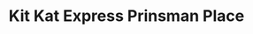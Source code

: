 ---
title: "Kit Kat Express Prinsman Place"
url: /pretoria/kit-kat-express-prinsman-place/
shop: Großhandel
---